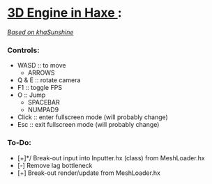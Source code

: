 # [3D Engine in Haxe ](https://github.com/Sondro/3D-Engine): 
[_Based on khaSunshine_](https://github.com/juakob/khaSunshine) 

### Controls:

- WASD		  :: to move
	- ARROWS
- Q & E           :: rotate camera
- F1              :: toggle FPS
- O			  :: Jump
	- SPACEBAR
	- NUMPAD9  
- Click		  :: enter fullscreen mode (will probably change)
- Esc			  :: exit fullscreen mode (will probably change)
### To-Do:

* [+]*/ Break-out input into Inputter.hx (class) from MeshLoader.hx
* [-] Remove lag bottleneck
* [+] Break-out render/update from MeshLoader.hx
